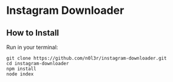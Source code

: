 <h1 style="align: center;">Instagram Downloader</h1>

<h2>How to Install</h2>
Run in your terminal:

```
git clone https://github.com/n0l3r/instagram-downloader.git
cd instagram-downloader
npm install
node index
```
